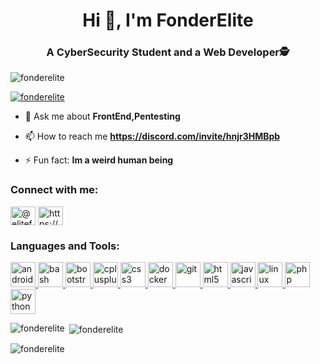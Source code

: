 <h1 align="center">Hi 👋, I'm FonderElite</h1>
<h3 align="center">A CyberSecurity Student and a Web Developer🕵️</h3>

<p align="left"> <img src="https://komarev.com/ghpvc/?username=fonderelite&label=Profile%20views&color=0e75b6&style=flat" alt="fonderelite" /> </p>

<p align="left"> <a href="https://github.com/ryo-ma/github-profile-trophy"><img src="https://github-profile-trophy.vercel.app/?username=fonderelite" alt="fonderelite" /></a> </p>

- 💬 Ask me about **FrontEnd,Pentesting**

- 📫 How to reach me **https://discord.com/invite/hnjr3HMBpb**

- ⚡ Fun fact: **Im a weird human being**

<h3 align="left">Connect with me:</h3>
<p align="left">
<a href="https://twitter.com/elitefonder" target="blank"><img align="center" src="https://cdn.jsdelivr.net/npm/simple-icons@3.0.1/icons/twitter.svg" alt="@elitefonder" height="30" width="40" /></a>
<a href="https://discord.gg/https://discord.com/invite/hnjr3HMBpb" target="blank"><img align="center" src="https://cdn.jsdelivr.net/npm/simple-icons@3.0.1/icons/discord.svg" alt="https://discord.com/invite/hnjr3HMBpb" height="30" width="40" /></a>
</p>

<h3 align="left">Languages and Tools:</h3>
<p align="left"> <a href="https://developer.android.com" target="_blank"> <img src="https://devicons.github.io/devicon/devicon.git/icons/android/android-original-wordmark.svg" alt="android" width="40" height="40"/> </a> <a href="https://www.gnu.org/software/bash/" target="_blank"> <img src="https://www.vectorlogo.zone/logos/gnu_bash/gnu_bash-icon.svg" alt="bash" width="40" height="40"/> </a> <a href="https://getbootstrap.com" target="_blank"> <img src="https://devicons.github.io/devicon/devicon.git/icons/bootstrap/bootstrap-plain.svg" alt="bootstrap" width="40" height="40"/> </a> <a href="https://www.w3schools.com/cpp/" target="_blank"> <img src="https://devicons.github.io/devicon/devicon.git/icons/cplusplus/cplusplus-original.svg" alt="cplusplus" width="40" height="40"/> </a> <a href="https://www.w3schools.com/css/" target="_blank"> <img src="https://devicons.github.io/devicon/devicon.git/icons/css3/css3-original-wordmark.svg" alt="css3" width="40" height="40"/> </a> <a href="https://www.docker.com/" target="_blank"> <img src="https://devicons.github.io/devicon/devicon.git/icons/docker/docker-original-wordmark.svg" alt="docker" width="40" height="40"/> </a> <a href="https://git-scm.com/" target="_blank"> <img src="https://www.vectorlogo.zone/logos/git-scm/git-scm-icon.svg" alt="git" width="40" height="40"/> </a> <a href="https://www.w3.org/html/" target="_blank"> <img src="https://devicons.github.io/devicon/devicon.git/icons/html5/html5-original-wordmark.svg" alt="html5" width="40" height="40"/> </a> <a href="https://developer.mozilla.org/en-US/docs/Web/JavaScript" target="_blank"> <img src="https://devicons.github.io/devicon/devicon.git/icons/javascript/javascript-original.svg" alt="javascript" width="40" height="40"/> </a> <a href="https://www.linux.org/" target="_blank"> <img src="https://devicons.github.io/devicon/devicon.git/icons/linux/linux-original.svg" alt="linux" width="40" height="40"/> </a> <a href="https://www.php.net" target="_blank"> <img src="https://devicons.github.io/devicon/devicon.git/icons/php/php-original.svg" alt="php" width="40" height="40"/> </a> <a href="https://www.python.org" target="_blank"> <img src="https://devicons.github.io/devicon/devicon.git/icons/python/python-original.svg" alt="python" width="40" height="40"/> </a> </p>

<p><img align="left" src="https://github-readme-stats.vercel.app/api/top-langs?username=fonderelite&show_icons=true&locale=en&layout=compact" alt="fonderelite" /></p>

<p>&nbsp;<img align="center" src="https://github-readme-stats.vercel.app/api?username=fonderelite&show_icons=true&locale=en" alt="fonderelite" /></p>

<p><img align="center" src="https://github-readme-streak-stats.herokuapp.com/?user=fonderelite&" alt="fonderelite" /></p>

